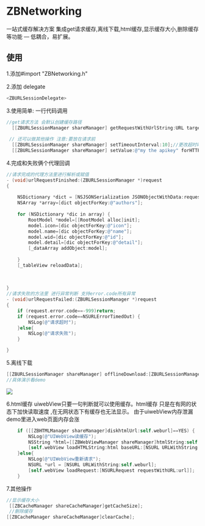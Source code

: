 # ZBNetworking
一站式缓存解决方案 集成get请求缓存,离线下载,html缓存,显示缓存大小,删除缓存等功能 — 
低耦合，易扩展。

## 使用
1.添加#import "ZBNetworking.h"

2.添加 delegate
```objective-c
<ZBURLSessionDelegate>
```

3.使用简单:  一行代码调用 
```objective-c
//get请求方法 会默认创建缓存路径    
  [[ZBURLSessionManager shareManager] getRequestWithUrlString:URL target:self];
 
 // 还可以做其他操作 注意:要放在请求前
  [[ZBURLSessionManager shareManager] setTimeoutInterval:10];//更改超时时间 
  [[ZBURLSessionManager shareManager] setValue:@"my the apikey" forHTTPHeaderField:@"apikey"]//设置请求头

```

4.完成和失败俩个代理回调
```objective-c
//请求完成的代理方法里进行解析或赋值
- (void)urlRequestFinished:(ZBURLSessionManager *)request
{
    
    NSDictionary *dict = [NSJSONSerialization JSONObjectWithData:request.downloadData options:NSJSONReadingMutableContainers error:nil];
    NSArray *array=[dict objectForKey:@"authors"];
    
    for (NSDictionary *dic in array) {
        RootModel *model=[[RootModel alloc]init];
        model.icon=[dic objectForKey:@"icon"];
        model.name=[dic objectForKey:@"name"];
        model.wid=[dic objectForKey:@"id"];
        model.detail=[dic objectForKey:@"detail"];
        [_dataArray addObject:model];
        
    }
    [_tableView reloadData];
    
    
    
}
//请求失败的方法里 进行异常判断 支持error.code所有异常
- (void)urlRequestFailed:(ZBURLSessionManager *)request
{
    if (request.error.code==-999)return;
    if (request.error.code==NSURLErrorTimedOut) {
        NSLog(@"请求超时");
    }else{
        NSLog(@"请求失败");
    }

}
```
5.离线下载
```objective-c
[[ZBURLSessionManager shareManager] offlineDownload:[ZBURLSessionManager shareManager].offlineUrlArray target:self apiType:ZBRequestTypeOffline];
//具体演示看demo
```
![](http://a3.qpic.cn/psb?/V12I5WUv0Ual5v/cY8K3L2*GJ9RO3i*z1If9XTmzas0cylmafMXWqdFe4o!/b/dK0AAAAAAAAA&bo=aAHwAAAAAAACLJE!&rf=viewer_4)

6.html缓存 uiwebView只要一句判断就可以使用缓存。html缓存 只是在有网的状态下加快读取速度 ,在无网状态下有缓存也无法显示。 由于uiwebView内存泄漏 demo里进入web页面内存会涨
```objective-c
    if ([[ZBHTMLManager shareManager]diskhtmlUrl:self.weburl]==YES) {
        NSLog(@"UIWebView读缓存");
        NSString *html=[[ZBWebViewManager shareManager]htmlString:self.weburl];
        [self.webView loadHTMLString:html baseURL:[NSURL URLWithString:self.weburl]];
    }else{
        NSLog(@"UIWebView重新请求");
        NSURL *url = [NSURL URLWithString:self.weburl];
        [self.webView loadRequest:[NSURLRequest requestWithURL:url]];
    }

```
7.其他操作
```objective-c
//显示缓存大小
 [[ZBCacheManager shareCacheManager]getCacheSize];
 //删除缓存
[[ZBCacheManager shareCacheManager]clearCache];
 ```
